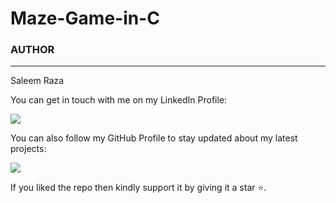 # Maze-Game-in-C










### AUTHOR
<hr>
Saleem Raza


You can get in touch with me on my LinkedIn Profile:



<a href = "https://www.https://www.linkedin.com/in/saleemraza1"><img src="https://img.icons8.com/fluent/48/000000/linkedin.png"/></a>







You can also follow my GitHub Profile to stay updated about my latest projects:


<a href = "https://github.com/RazaSaleem"><img src="https://img.icons8.com/fluent/48/000000/github.png"/></a>


If you liked the repo then kindly support it by giving it a star ⭐.

